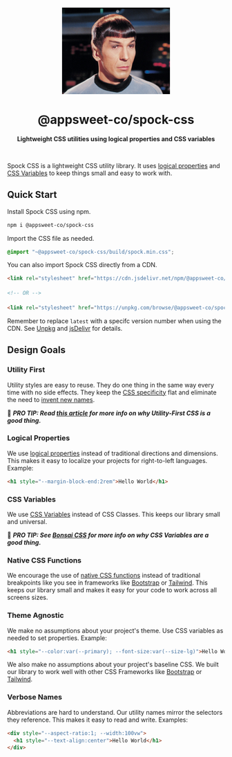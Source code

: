 <p align="center">
  <img src="assets/readme/spock.jpeg" alt="Logo" width="250" height="auto" />
</p>

<h1 align="center">@appsweet-co/spock-css</h1>

<p align="center">
  <b>Lightweight CSS utilities using logical properties and CSS variables</b></br>
  <sub><sub>
</p>

<br />

Spock CSS is a lightweight CSS utility library. It uses [logical properties](https://developer.mozilla.org/en-US/docs/Web/CSS/CSS_Logical_Properties) and [CSS Variables](https://developer.mozilla.org/en-US/docs/Web/CSS/CSS_Variables) to keep things small and easy to work with.

## Quick Start

Install Spock CSS using npm.

```zsh
npm i @appsweet-co/spock-css
```

Import the CSS file as needed.

```css
@import "~@appsweet-co/spock-css/build/spock.min.css";
```

You can also import Spock CSS directly from a CDN.

```html
<link rel="stylesheet" href="https://cdn.jsdelivr.net/npm/@appsweet-co/spock-css@latest/dist/spock.min.css">
  
<!-- OR -->
  
<link rel="stylesheet" href="https://unpkg.com/browse/@appsweet-co/spock-css@latest/dist/spock.min.css">
```

Remember to replace `latest` with a specifc version number when using the CDN. See [Unpkg](https://unpkg.com/) and [jsDelivr](https://www.jsdelivr.com/) for details.

## Design Goals

### Utility First

Utility styles are easy to reuse. They do one thing in the same way every time with no side effects. They keep the [CSS specificity](https://specificity.keegan.st/) flat and eliminate the need to [invent new names](https://en.wikipedia.org/wiki/Principle_of_least_astonishment).

:dart: ***PRO TIP: Read [this article](https://frontstuff.io/in-defense-of-utility-first-css) for more info on why Utility-First CSS is a good thing.***

### Logical Properties

We use [logical properties](https://developer.mozilla.org/en-US/docs/Web/CSS/CSS_Logical_Properties) instead of traditional directions and dimensions. This makes it easy to localize your projects for right-to-left languages. Example:

```html
<h1 style="--margin-block-end:2rem">Hello World</h1>
```

### CSS Variables

We use [CSS Variables](https://developer.mozilla.org/en-US/docs/Web/CSS/CSS_Variables) instead of CSS Classes. This keeps our library small and universal.

:dart: ***PRO TIP: See [Bonsai CSS](https://www.bonsaicss.com/#utility-complete-css) for more info on why CSS Variables are a good thing.***

### Native CSS Functions

We encourage the use of [native CSS functions](https://developer.mozilla.org/en-US/docs/Web/CSS/CSS_Functions#math_functions) instead of traditional breakpoints like you see in frameworks like [Bootstrap](https://getbootstrap.com/docs/5.1/layout/breakpoints/) or [Tailwind](https://tailwindcss.com/docs/breakpoints). This keeps our library small and makes it easy for your code to work across all screens sizes.

### Theme Agnostic

We make no assumptions about your project's theme. Use CSS variables as needed to set properties. Example:

```html
<h1 style="--color:var(--primary); --font-size:var(--size-lg)">Hello World</h1>
```

We also make no assumptions about your project's baseline CSS. We built our library to work well with other CSS Frameworks like [Bootstrap](https://getbootstrap.com/docs/5.1/layout/breakpoints/) or [Tailwind](https://tailwindcss.com/docs/breakpoints).

### Verbose Names

Abbreviations are hard to understand. Our utility names mirror the selectors they reference. This makes it easy to read and write. Examples:

```html
<div style="--aspect-ratio:1; --width:100vw">
  <h1 style="--text-align:center">Hello World</h1>
</div>
```
